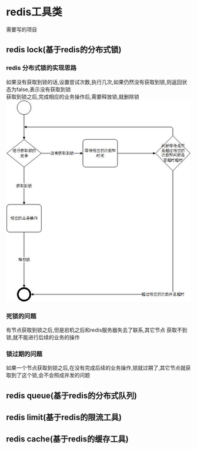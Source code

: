 # redis工具类 #
需要写的项目  
## redis lock(基于redis的分布式锁) ##
### redis 分布式锁的实现思路  ###
如果没有获取到锁的话,设置尝试次数,执行几次,如果仍然没有获取到锁,则返回状态为false,表示没有获取到锁    
获取到锁之后,完成相应的业务操作后,需要释放锁,就删除锁  
![](https://raw.githubusercontent.com/open2open/redis/master/images/redis-lock1.jpg)
### 死锁的问题  ###
有节点获取到锁之后,但是宕机之后和redis服务器失去了联系,其它节点
获取不到锁,就不能进行后续的业务的操作  
### 锁过期的问题  ###
如果一个节点获取到锁之后,在没有完成后续的业务操作,锁就过期了,其它节点就获取到了这个锁,会不会照成并发的问题    
  
## redis queue(基于redis的分布式队列) ##
## redis limit(基于redis的限流工具) ##
## redis cache(基于redis的缓存工具) ##
